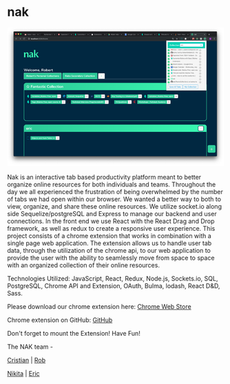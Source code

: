 # nak

![NAKscreenshot](/public/images/NAK2.png)

Nak is an interactive tab based productivity platform meant to better organize online resources for both individuals and teams. Throughout the day we all experienced the frustration of being overwhelmed by the number of tabs we had open within our browser. We wanted a better way to both to view, organize, and share these online resources. We utilize socket.io along side Sequelize/postgreSQL and Express to manage our backend and user connections. In the front end we use React with the React Drag and Drop framework, as well as redux to create a responsive user experience. This project consists of a chrome extension that works in combination with a single page web application. The extension allows us to handle user tab data, through the utilization of the chrome api, to our web application to provide the user with the ability to seamlessly move from space to space with an organized collection of their online resources.

Technologies Utilized: JavaScript, React, Redux, Node.js, Sockets.io, SQL, PostgreSQL, Chrome API and Extension, OAuth, Bulma, lodash, React D&D, Sass.

Please download our chrome extension here: [Chrome Web Store](https://chrome.google.com/webstore/detail/nak/pcdpnkbhkokjcjanmbophfdledelkoao)

Chrome extension on GitHub: [GitHub](https://github.com/kilo-finch/chromeextension)

Don't forget to mount the Extension! Have Fun!

The NAK team -

[Cristian](https://github.com/cmart11) | [Rob](https://github.com/RobertSAdams32)

[Nikita](https://github.com/girkonv) | [Eric](https://github.com/eutheran)
